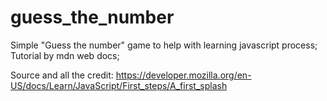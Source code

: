 # guess_the_number
Simple "Guess the number" game to help with learning javascript process;
Tutorial by mdn web docs;

Source and all the credit: https://developer.mozilla.org/en-US/docs/Learn/JavaScript/First_steps/A_first_splash